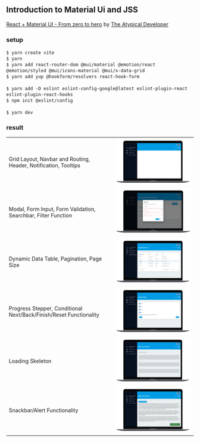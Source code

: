 ## Introduction to Material Ui and JSS

[React + Material UI - From zero to hero](https://www.youtube.com/playlist?list=PLDxCaNaYIuUlG5ZqoQzFE27CUOoQvOqnQ) by [The Atypical Developer](https://www.youtube.com/@theatypicaldeveloper)

### setup
```
$ yarn create vite
$ yarn 
$ yarn add react-router-dom @mui/material @emotion/react @emotion/styled @mui/icons-material @mui/x-data-grid
$ yarn add yup @hookform/resolvers react-hook-form

$ yarn add -D eslint eslint-config-google@latest eslint-plugin-react eslint-plugin-react-hooks
$ npm init @eslint/config

$ yarn dev
```

### result
<table>
  <tr>
    <td>
      Grid Layout, Navbar and Routing, Header, Notification, Tooltips
    </td>
    <td>
      <img src="https://github.com/gunnar-miklis/intro-to-material-ui-react/blob/main/screenshots/Screenshot%202023-08-15%20165244.png?raw=true" width="500px" />
    </td>
  </tr>
  <tr>
    <td>
      Modal, Form Input, Form Validation, Searchbar, Filter Function
    </td>
    <td>
      <img src="https://github.com/gunnar-miklis/intro-to-material-ui-react/blob/main/screenshots/Screenshot%202023-08-15%20163658.png?raw=true" width="500px" />
    </td>
  </tr>
  <tr>
    <td>
      Dynamic Data Table, Pagination, Page Size
    </td>
    <td>
      <img src="https://github.com/gunnar-miklis/intro-to-material-ui-react/blob/main/screenshots/Screenshot%202023-08-15%20163617.png?raw=true" width="500px" />  
    </td>
  </tr>
  <tr>
    <td>
      Progress Stepper, Conditional Next/Back/Finish/Reset Functionality
    </td>
    <td>
      <img src="https://github.com/gunnar-miklis/intro-to-material-ui-react/blob/main/screenshots/Screenshot%202023-08-15%20163734.png?raw=true" width="500px" />
    </td>
  </tr>
  <tr>
    <td>
      Loading Skeleton
    </td>
    <td>
      <img src="https://github.com/gunnar-miklis/intro-to-material-ui-react/blob/main/screenshots/Screenshot%202023-08-15%20163826.png?raw=true" width="500px" />
    </td>
  </tr>
  <tr>
    <td>
      Snackbar/Alert Functionality
    </td>
    <td>
      <img src="https://github.com/gunnar-miklis/intro-to-material-ui-react/blob/main/screenshots/Screenshot%202023-08-15%20163800.png?raw=true" width="500px" />
    </td>
  </tr>
</table>
